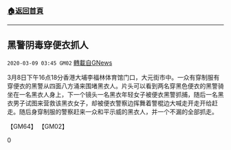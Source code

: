 ###  [:house:返回首頁](https://github.com/ourhimalayas/txt)
---

## 黑警阴毒穿便衣抓人
`2020-03-09 03:45 GM02` [轉載自GNews](https://gnews.org/zh-hant/134919/)

3月8日下午16点18分香港大埔李福林体育馆门口，大元街市中。一众有穿制服有穿便衣的黑警从四面八方涌来围堵黑衣人。片头可以看到两名穿黑色便衣的黑警骑坐在一名黑衣人身上，下一个镜头一名黑衣年轻女子被便衣黑警抓捕，随后一名黑衣男子试图来营救该黑衣女子，却被便衣警察边挥舞着警棍边大喊走开走开给赶走。随后身穿制服的警察赶来一众和平示威的黑衣人，并一个不漏的全部抓走。

【GM64】 【GM02】

0
